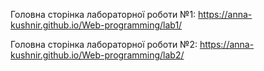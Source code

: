 Головна сторінка лабораторної роботи №1:
https://anna-kushnir.github.io/Web-programming/lab1/

Головна сторінка лабораторної роботи №2:
https://anna-kushnir.github.io/Web-programming/lab2/
